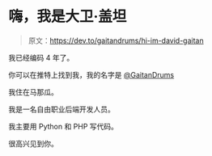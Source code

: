 # 嗨，我是大卫·盖坦

> 原文：<https://dev.to/gaitandrums/hi-im-david-gaitan>

我已经编码 4 年了。

你可以在推特上找到我，我的名字是 [@GaitanDrums](https://twitter.com/GaitanDrums)

我住在马那瓜。

我是一名自由职业后端开发人员。

我主要用 Python 和 PHP 写代码。

很高兴见到你。